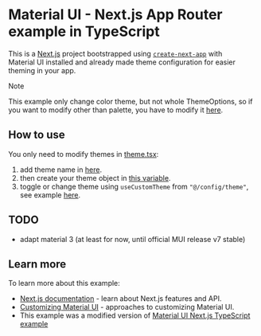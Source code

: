 # Material UI - Next.js App Router example in TypeScript

This is a [Next.js](https://nextjs.org/) project bootstrapped using [`create-next-app`](https://github.com/vercel/next.js/tree/HEAD/packages/create-next-app) with Material UI installed and already made theme configuration for easier theming in your app.

> [!NOTE]  
> This example only change color theme, but not whole ThemeOptions, so if you want to modify other than palette, you have to modify it [here](./src/config/theme.tsx#L77-L231).

## How to use

You only need to modify themes in [theme.tsx](./src/config/theme.tsx#L25-L61):

1. add theme name in [here](./src/config/theme.tsx#L25).
2. then create your theme object in [this variable](./src/config/theme.tsx#L43-L76).
3. toggle or change theme using `useCustomTheme` from `"@/config/theme"`, see example [here](./src/app/toggle-mode.tsx).

## TODO

- adapt material 3 (at least for now, until official MUI release v7 stable)

## Learn more

To learn more about this example:

- [Next.js documentation](https://nextjs.org/docs) - learn about Next.js features and API.
- [Customizing Material UI](https://mui.com/material-ui/customization/how-to-customize/) - approaches to customizing Material UI.
- This example was a modified version of [Material UI Next.js TypeScript example](https://github.com/mui/material-ui/tree/master/examples/material-ui-nextjs-ts)
